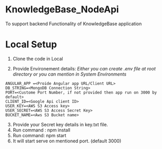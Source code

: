 # KnowledgeBase_NodeApi
To support backend Functionality of KnowledgeBase application 

# Local Setup
  1. Clone the code in Local
  
  2. Provide Environement details:
    *Either you can create .env file at root directory or you can mention in System Environments*
    
    ANGULAR_APP =<Proide Angular app URL/Client URL>
    DB_STRING=<MongoDB Connection String>
    PORT=<Custome Port Number, if not provided then app run on 3000 by default>
    CLIENT_ID=<Google Api client ID>
    USER_KEY=<AWS S3 Access key>
    USER_SECRET=<AWS S3 Access Secret Key>
    BUCKET_NAME=<Aws S3 Bucket name>
  3. Provide your Secret key details in key.txt file.
  4. Run command : npm install
  5. Run command: npm start
  6. It will start serve on mentioned port. (default 3000)
